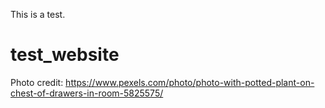 This is a test.

# test_website

Photo credit: https://www.pexels.com/photo/photo-with-potted-plant-on-chest-of-drawers-in-room-5825575/